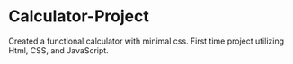 # Calculator-Project
Created a functional calculator with minimal css. First time project utilizing Html, CSS, and JavaScript. 
